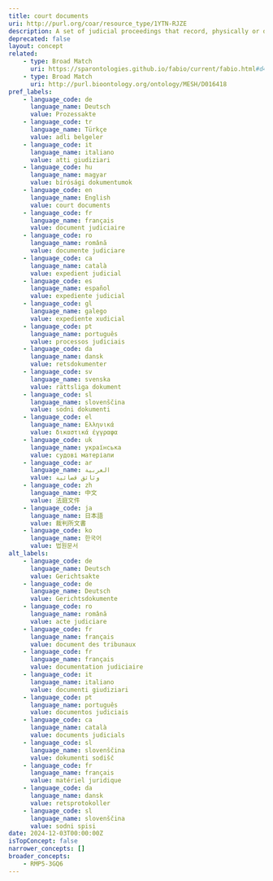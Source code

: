 ```yaml
---
title: court documents
uri: http://purl.org/coar/resource_type/1YTN-RJZE
description: A set of judicial proceedings that record, physically or digitally, and in an orderly fashion, the development of a process or procedural actions so that they may be recorded and examined by the parties. This would include the set of judicial proceedings and any item within that set as a physical or electronic court document. Adapted from https://dpej.rae.es/lema/expediente-judicial with input from https://www.supremecourt.gov/case_documents.aspx
deprecated: false
layout: concept
related:
    - type: Broad Match
      uri: https://sparontologies.github.io/fabio/current/fabio.html#d4e3790
    - type: Broad Match
      uri: http://purl.bioontology.org/ontology/MESH/D016418
pref_labels:
    - language_code: de
      language_name: Deutsch
      value: Prozessakte
    - language_code: tr
      language_name: Türkçe
      value: adli belgeler
    - language_code: it
      language_name: italiano
      value: atti giudiziari
    - language_code: hu
      language_name: magyar
      value: bírósági dokumentumok
    - language_code: en
      language_name: English
      value: court documents
    - language_code: fr
      language_name: français
      value: document judiciaire
    - language_code: ro
      language_name: română
      value: documente judiciare
    - language_code: ca
      language_name: català
      value: expedient judicial
    - language_code: es
      language_name: español
      value: expediente judicial
    - language_code: gl
      language_name: galego
      value: expediente xudicial
    - language_code: pt
      language_name: português
      value: processos judiciais
    - language_code: da
      language_name: dansk
      value: retsdokumenter
    - language_code: sv
      language_name: svenska
      value: rättsliga dokument
    - language_code: sl
      language_name: slovenščina
      value: sodni dokumenti
    - language_code: el
      language_name: Ελληνικά
      value: δικαστικά έγγραφα
    - language_code: uk
      language_name: українська
      value: судові матеріали
    - language_code: ar
      language_name: العربية
      value: وثائق قضائية
    - language_code: zh
      language_name: 中文
      value: 法庭文件
    - language_code: ja
      language_name: 日本語
      value: 裁判所文書
    - language_code: ko
      language_name: 한국어
      value: 법원문서
alt_labels:
    - language_code: de
      language_name: Deutsch
      value: Gerichtsakte
    - language_code: de
      language_name: Deutsch
      value: Gerichtsdokumente
    - language_code: ro
      language_name: română
      value: acte judiciare
    - language_code: fr
      language_name: français
      value: document des tribunaux
    - language_code: fr
      language_name: français
      value: documentation judiciaire
    - language_code: it
      language_name: italiano
      value: documenti giudiziari
    - language_code: pt
      language_name: português
      value: documentos judiciais
    - language_code: ca
      language_name: català
      value: documents judicials
    - language_code: sl
      language_name: slovenščina
      value: dokumenti sodišč
    - language_code: fr
      language_name: français
      value: matériel juridique
    - language_code: da
      language_name: dansk
      value: retsprotokoller
    - language_code: sl
      language_name: slovenščina
      value: sodni spisi
date: 2024-12-03T00:00:00Z
isTopConcept: false
narrower_concepts: []
broader_concepts:
    - RMP5-3GQ6
---
```


